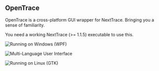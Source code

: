 ## OpenTrace

OpenTrace is a cross-platform GUI wrapper for NextTrace. Bringing you a sense of familiarity.

You need a working NextTrace (>= 1.1.5) executable to use this.

![Running on Windows (WPF)](https://i.imgur.com/Uj1aLzM.png)

![Multi-Language User Interface](https://i.imgur.com/Li7vxoa.png)

![Running on Linux (GTK)](https://i.imgur.com/kjPSVpF.jpg)